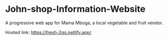 # John-shop-Information-Website

A progressive web app for Mama Mboga, a local vegetable and fruit vendor.

Hosted link:
https://fresh-2go.netlify.app/

